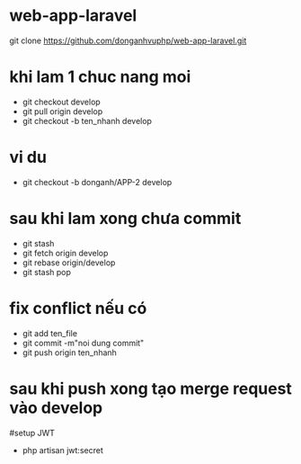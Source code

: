 # web-app-laravel
git clone https://github.com/donganhvuphp/web-app-laravel.git 

# khi lam 1 chuc nang moi
- git checkout develop
- git pull origin develop
- git checkout -b ten_nhanh develop
# vi du 
- git checkout -b donganh/APP-2 develop

# sau khi lam xong chưa commit 

- git stash
- git fetch origin develop
- git rebase origin/develop
- git stash pop

# fix conflict nếu có 
- git add ten_file
- git commit -m"noi dung commit"
- git push origin ten_nhanh

# sau khi push xong tạo merge request vào develop

#setup JWT
- php artisan jwt:secret


